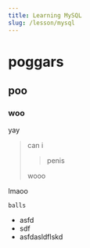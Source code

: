 ```yaml
---
title: Learning MySQL
slug: /lesson/mysql
---
```


# poggars

## poo

### woo

yay

> can i 
>
>  > penis
> 
> wooo

lmaoo

```
balls
```
- asfd
- sdf
- asfdasldflskd
